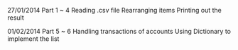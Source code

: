 27/01/2014 
Part 1 ~ 4 
Reading .csv file
Rearranging items
Printing out the result


01/02/2014
Part 5 ~ 6
Handling transactions of accounts
Using Dictionary to implement the list


